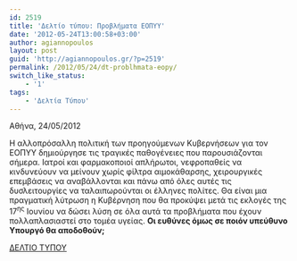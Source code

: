```yaml
---
id: 2519
title: 'Δελτίο τύπου: Προβλήματα ΕΟΠΥΥ'
date: '2012-05-24T13:00:58+03:00'
author: agiannopoulos
layout: post
guid: 'http://agiannopoulos.gr/?p=2519'
permalink: /2012/05/24/dt-problhmata-eopy/
switch_like_status:
    - '1'
tags:
    - 'Δελτία Τύπου'
---
```


Αθήνα, 24/05/2012

Η αλλοπρόσαλλη πολιτική των προηγούμενων Κυβερνήσεων για τον ΕΟΠΥΥ δημιούργησε τις τραγικές παθογένειες που παρουσιάζονται σήμερα. Ιατροί και φαρμακοποιοί απλήρωτοι, νεφροπαθείς να κινδυνεύουν να μείνουν χωρίς φίλτρα αιμοκάθαρσης, χειρουργικές επεμβάσεις να αναβάλλονται και πάνω από όλες αυτές τις δυσλειτουργίες να ταλαιπωρούνται οι έλληνες πολίτες. Θα είναι μια πραγματική λύτρωση η Κυβέρνηση που θα προκύψει μετά τις εκλογές της 17<sup>ης</sup> Ιουνίου να δώσει λύση σε όλα αυτά τα προβλήματα που έχουν πολλαπλασιαστεί στο τομέα υγείας. **Οι ευθύνες όμως σε ποιόν υπεύθυνο Υπουργό θα αποδοθούν;**

[ΔΕΛΤΙΟ ΤΥΠΟΥ](/wp-content/uploads/2012/05/deltio_typou_gia_problhmata_eopyy_24052012.pdf)